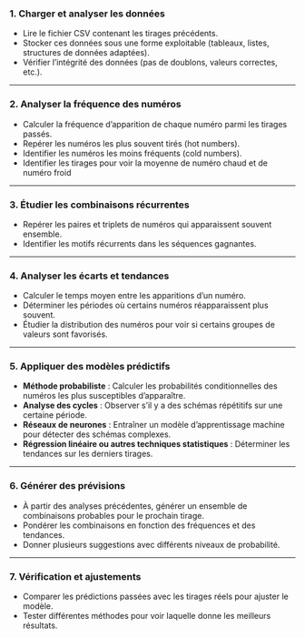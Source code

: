 ### 1. Charger et analyser les données

- Lire le fichier CSV contenant les tirages précédents.
- Stocker ces données sous une forme exploitable (tableaux, listes, structures de données adaptées).
- Vérifier l’intégrité des données (pas de doublons, valeurs correctes, etc.).

---

### **2. Analyser la fréquence des numéros**
- Calculer la fréquence d’apparition de chaque numéro parmi les tirages passés.
- Repérer les numéros les plus souvent tirés (hot numbers).
- Identifier les numéros les moins fréquents (cold numbers).
- Identifier les tirages pour voir la moyenne de numéro chaud et de numéro froid

---

### **3. Étudier les combinaisons récurrentes**

- Repérer les paires et triplets de numéros qui apparaissent souvent ensemble.
- Identifier les motifs récurrents dans les séquences gagnantes.

---

### **4. Analyser les écarts et tendances**

- Calculer le temps moyen entre les apparitions d’un numéro.
- Déterminer les périodes où certains numéros réapparaissent plus souvent.
- Étudier la distribution des numéros pour voir si certains groupes de valeurs sont favorisés.

---

### **5. Appliquer des modèles prédictifs**

- **Méthode probabiliste** : Calculer les probabilités conditionnelles des numéros les plus susceptibles d’apparaître.
- **Analyse des cycles** : Observer s’il y a des schémas répétitifs sur une certaine période.
- **Réseaux de neurones** : Entraîner un modèle d’apprentissage machine pour détecter des schémas complexes.
- **Régression linéaire ou autres techniques statistiques** : Déterminer les tendances sur les derniers tirages.

---

### **6. Générer des prévisions**

- À partir des analyses précédentes, générer un ensemble de combinaisons probables pour le prochain tirage.
- Pondérer les combinaisons en fonction des fréquences et des tendances.
- Donner plusieurs suggestions avec différents niveaux de probabilité.

---

### **7. Vérification et ajustements**

- Comparer les prédictions passées avec les tirages réels pour ajuster le modèle.
- Tester différentes méthodes pour voir laquelle donne les meilleurs résultats.